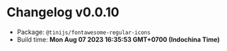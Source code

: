 # Changelog v0.0.10

- Package: `@tinijs/fontawesome-regular-icons`
- Build time: **Mon Aug 07 2023 16:35:53 GMT+0700 (Indochina Time)**

